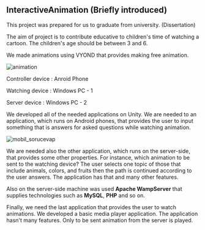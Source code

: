 ## InteractiveAnimation (Briefly introduced)
 This project was prepared for us to graduate from university. (Dissertation)

 The aim of project is to contribute educative to children's time of watching a cartoon. 
 The children's age should be between 3 and 6.
 
 We made animations using VYOND that provides making free animation.
 
 
 ![animation](https://user-images.githubusercontent.com/61467781/75336036-7daebc00-589b-11ea-8607-8ca403942061.png)
 

 Controller device : Anroid Phone
 
 Watching device   : Windows PC - 1
 
 Server device     : Windows PC - 2

 We developed all of the needed applications on Unity. 
 We are needed to an application, which runs on Android phones, that provides the user to input something that is answers for asked questions while watching animation.
 
 
 ![mobil_sorucevap](https://user-images.githubusercontent.com/61467781/75337619-66bd9900-589e-11ea-8a85-b5fe2a1d2b08.jpg)
 
 
 We are needed also the other application, which runs on the server-side, that provides some other properties. For instance, which animation to be sent to the watching device? The user selects one topic of those that include animals, colors, and fruits then the path is continued according to the user answers.
 The application has that and many other features.
 
 Also on the server-side machine was used **Apache WampServer** that supplies technologies such as **MySQL**, **PHP** and so on.
 
 Finally, we need the last application that provides the user to watch animations. We developed a basic media player application. The application hasn't many features. Only to be sent animation from the server is played.
 
 

